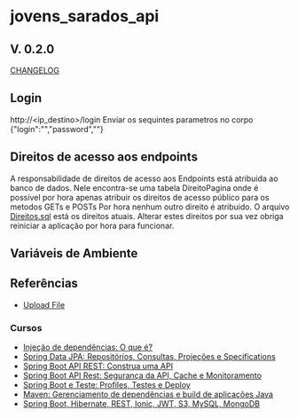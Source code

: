# jovens_sarados_api
## V. 0.2.0
[CHANGELOG](CHANGELOG.md)

## Login
http://<ip_destino>/login
Enviar os sequintes parametros no corpo
{"login":"<login>","password","<senha>"}

## Direitos de acesso aos endpoints
A responsabilidade de direitos de acesso aos Endpoints está atribuida ao banco de dados.
Nele encontra-se uma tabela DireitoPagina onde é possível por hora apenas atribuir os direitos de acesso público para os metodos GETs e POSTs
Por hora nenhum outro direito é atribuido.
O arquivo [Direitos.sql](src/main/resources/Direitos.sql) está os direitos atuais.
Alterar estes direitos por sua vez obriga reiniciar a aplicação por hora para funcionar.

## Variáveis de Ambiente


## Referências
- [Upload File](https://www.bezkoder.com/spring-boot-file-upload/)

### Cursos
- [Injeção de dependências: O que é?](https://cursos.alura.com.br/injecao-de-dependencias-o-que-e--c224)
- [Spring Data JPA: Repositórios, Consultas, Projeções e Specifications](https://cursos.alura.com.br/course/spring-data-jpa)
- [Spring Boot API REST: Construa uma API](https://cursos.alura.com.br/course/spring-boot-api-rest)
- [Spring Boot API Rest: Segurança da API, Cache e Monitoramento](https://cursos.alura.com.br/course/spring-boot-seguranca-cache-monitoramento)
- [Spring Boot e Teste: Profiles, Testes e Deploy](https://cursos.alura.com.br/course/spring-boot-profiles-testes-deploy)
- [Maven: Gerenciamento de dependências e build de aplicações Java](https://cursos.alura.com.br/course/maven-gerenciamento-dependencias-build-aplicacoes-java)
- [Spring Boot, Hibernate, REST, Ionic, JWT, S3, MySQL, MongoDB](https://www.udemy.com/course/spring-boot-ionic/)